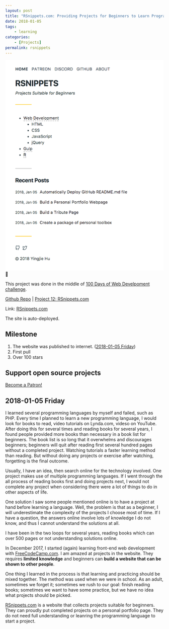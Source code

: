 ```yaml
---
layout: post
title: "RSnippets.com: Providing Projects for Beginners to Learn Programming"
date: 2018-01-05
tags: 
	- learning
categories: 
	- [Projects]
permalink: rsnippets
---
```


![](../img/rsnippets.png)
<!-- more -->

This project was done in the middle of [100 Days of Web Develpoment challenge](/100-Days-Of-Web-Development-Round-1/).

[Github Repo](https://github.com/huyingjie/rsnippets) | [Project 12: RSnippets.com](http://rsnippets.com/)

Link: [RSnippets.com](http://rsnippets.com/) 

The site is auto-deployed. 

## Milestone

1. The website was published to internet. ([2018-01-05 Friday](#2018-01-05-Friday))
2. First pull 
3. Over 100 stars

## Support open source projects

<a href="https://www.patreon.com/bePatron?u=8604867" data-patreon-widget-type="become-patron-button">Become a Patron!</a><script async src="https://c6.patreon.com/becomePatronButton.bundle.js"></script>

## 2018-01-05 Friday

I learned several programming languages by myself and failed, such as PHP. Every time I planned to learn a new programming language, I would look for books to read, video tutorials on Lynda.com, videso on YouTube. After doing this for several times and reading books for several years, I found people provided more books than necessary in a book list for beginners. The book list is so long that it overwhelms and discourages beginners; beginners will quit after reading first several hundred pages without a completed project. Watching tutorials a faster learning method than reading. But without doing any projects or exercise after watching, forgetting is the final outcome.

Usually, I have an idea, then search online for the technology involved. One project makes use of multiple programming languages. If I went through the all process of reading books first and doing projects next, I would not complete any project when considering there were a lot of things to do in other aspects of life. 

One solution I saw some people mentioned online is to have a project at hand before learning a language. Well, the problem is that as a beginner,  I will underestimate the complexity of the projects I choose most of time. If I have a question, the answers online involve lots of knowledge I do not know, and thus I cannot understand the solutions at all.

I have been in the two loops for several years, reading books which can over 500 pages or not understanding solutions online.

In December 2017, I started (again) learning front-end web development with [FreeCodeCamp.com](http://freecodecamp.com). I am amazed at projects in the website. They requires **limited knowledge** and beginners can **build a website that can be shown to other people**. 

One thing I learned in the process is that learning and practicing should be mixed together. The method was used when we were in school. As an adult, sometimes we forget it; sometimes we rush to our goal: finish reading books; sometimes we want to have some practice, but we have no idea what projects should be picked.

[RSnippets.com](http://rsnippets.com) is a website that collects projects suitable for beginners. They can proudly put completed projects on a personal portfolio page. They do not need full understanding or leanring the programming language to start a project.